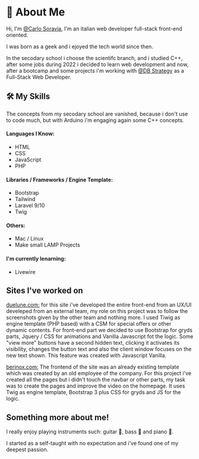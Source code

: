 # 🚀 About Me
Hi, I'm [@Carlo Soravia](https://www.linkedin.com/in/carlo-soravia-a7738218a/), I'm an italian web developer full-stack front-end oriented.

I was born as a geek and i ejoyed the tech world since then.

In the secodary school i choose the scientifc branch, and i studied C++, after some jobs during 2022 i decided to learn web development and now, after a bootcamp and some projects i'm working with [@DB Strategy](https://www.dbstrategy.com/it/) as a Full-Stack Web Developer.


## 🛠 My Skills
The concepts from my secodary school are vanished, because i don't use to code much, but with Arduino i'm engaging again some C++ concepts.

#### Languages I Know:
- HTML 
- CSS
- JavaScript
- PHP

#### Libraries / Frameworks / Engine Template:
- Bootstrap 
- Tailwind
- Laravel 9/10
- Twig 

#### Others:
- Mac / Linux  
- Make small LAMP Projects 

#### I'm currently lenarning:
- Livewire 

## Sites I've worked on
[duelune.com:](https://www.duelune.com/) for this site i've developed the entire front-end from an UX/UI develeped from an external team, my role on this project was to follow the screenshots given by the other team and nothing more.
I used Tiwig as engine template (PHP based) with a CSM for special offers or other dynamic contents.
For front-end part we decided to use Bootstrap for gryds parts, Jquery / CSS for animations and Vanilla Javascript fot the logic.
Some "view more" buttons have a second hidden text, clicking it activates its visibility, changes the button text and also the client window focuses on the new text shown.
This feature was created with Javascript Vanilla.

[berinox.com:](https://www.berinox.com/) The frontend of the site was an already existing template which was created by an old employee of the company.
For this project i've created all the pages but i didn't touch the navbar or other parts, my task was to create the pages and improve the video on the homepage.
It uses Twig as engine template, Bootstrap 3 plus CSS for gryds and JS for the logic.

## Something more about me!

I really enjoy playing instruments such: guitar 🎵, bass 🎸 and piano 🎹.

I started as a self-taught with no expectation and i've found one of my deepest passion.  
